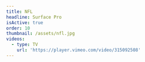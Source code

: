 ```yaml
---
title: NFL
headline: Surface Pro
isActive: true
order: 10
thumbnail: /assets/nfl.jpg
videos:
  - type: TV
    url: 'https://player.vimeo.com/video/315092508'
---
```


